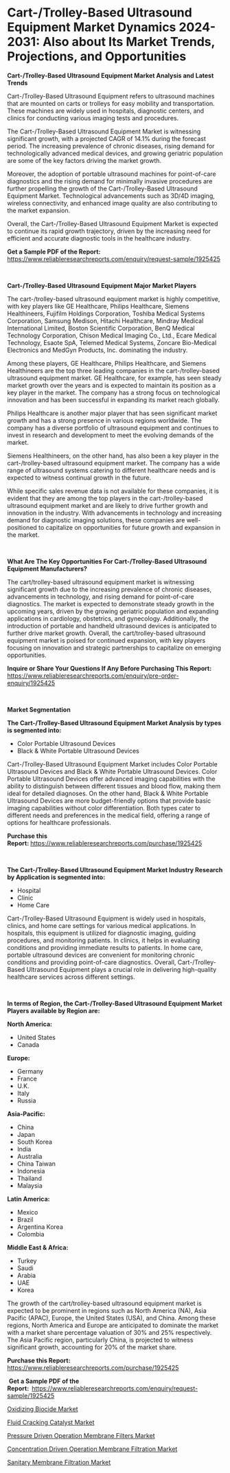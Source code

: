 <p><h1>Cart-/Trolley-Based Ultrasound Equipment Market Dynamics 2024-2031: Also about Its Market Trends, Projections, and Opportunities</h1></p><p><strong>Cart-/Trolley-Based Ultrasound Equipment Market Analysis and Latest Trends</strong></p>
<p><p>Cart-/Trolley-Based Ultrasound Equipment refers to ultrasound machines that are mounted on carts or trolleys for easy mobility and transportation. These machines are widely used in hospitals, diagnostic centers, and clinics for conducting various imaging tests and procedures.</p><p>The Cart-/Trolley-Based Ultrasound Equipment Market is witnessing significant growth, with a projected CAGR of 14.1% during the forecast period. The increasing prevalence of chronic diseases, rising demand for technologically advanced medical devices, and growing geriatric population are some of the key factors driving the market growth.</p><p>Moreover, the adoption of portable ultrasound machines for point-of-care diagnostics and the rising demand for minimally invasive procedures are further propelling the growth of the Cart-/Trolley-Based Ultrasound Equipment Market. Technological advancements such as 3D/4D imaging, wireless connectivity, and enhanced image quality are also contributing to the market expansion.</p><p>Overall, the Cart-/Trolley-Based Ultrasound Equipment Market is expected to continue its rapid growth trajectory, driven by the increasing need for efficient and accurate diagnostic tools in the healthcare industry.</p></p>
<p><strong>Get a Sample PDF of the Report:&nbsp;</strong> <a href="https://www.reliableresearchreports.com/enquiry/request-sample/1925425">https://www.reliableresearchreports.com/enquiry/request-sample/1925425</a></p>
<p>&nbsp;</p>
<p><strong>Cart-/Trolley-Based Ultrasound Equipment Major Market Players</strong></p>
<p><p>The cart-/trolley-based ultrasound equipment market is highly competitive, with key players like GE Healthcare, Philips Healthcare, Siemens Healthineers, Fujifilm Holdings Corporation, Toshiba Medical Systems Corporation, Samsung Medison, Hitachi Healthcare, Mindray Medical International Limited, Boston Scientific Corporation, BenQ Medical Technology Corporation, Chison Medical Imaging Co., Ltd., Ecare Medical Technology, Esaote SpA, Telemed Medical Systems, Zoncare Bio-Medical Electronics and MedGyn Products, Inc. dominating the industry.</p><p>Among these players, GE Healthcare, Philips Healthcare, and Siemens Healthineers are the top three leading companies in the cart-/trolley-based ultrasound equipment market. GE Healthcare, for example, has seen steady market growth over the years and is expected to maintain its position as a key player in the market. The company has a strong focus on technological innovation and has been successful in expanding its market reach globally.</p><p>Philips Healthcare is another major player that has seen significant market growth and has a strong presence in various regions worldwide. The company has a diverse portfolio of ultrasound equipment and continues to invest in research and development to meet the evolving demands of the market.</p><p>Siemens Healthineers, on the other hand, has also been a key player in the cart-/trolley-based ultrasound equipment market. The company has a wide range of ultrasound systems catering to different healthcare needs and is expected to witness continual growth in the future.</p><p>While specific sales revenue data is not available for these companies, it is evident that they are among the top players in the cart-/trolley-based ultrasound equipment market and are likely to drive further growth and innovation in the industry. With advancements in technology and increasing demand for diagnostic imaging solutions, these companies are well-positioned to capitalize on opportunities for future growth and expansion in the market.</p></p>
<p>&nbsp;</p>
<p><strong>What Are The Key Opportunities For Cart-/Trolley-Based Ultrasound Equipment Manufacturers?</strong></p>
<p><p>The cart/trolley-based ultrasound equipment market is witnessing significant growth due to the increasing prevalence of chronic diseases, advancements in technology, and rising demand for point-of-care diagnostics. The market is expected to demonstrate steady growth in the upcoming years, driven by the growing geriatric population and expanding applications in cardiology, obstetrics, and gynecology. Additionally, the introduction of portable and handheld ultrasound devices is anticipated to further drive market growth. Overall, the cart/trolley-based ultrasound equipment market is poised for continued expansion, with key players focusing on innovation and strategic partnerships to capitalize on emerging opportunities.</p></p>
<p><strong>Inquire or Share Your Questions If Any Before Purchasing This Report:</strong> <a href="https://www.reliableresearchreports.com/enquiry/pre-order-enquiry/1925425">https://www.reliableresearchreports.com/enquiry/pre-order-enquiry/1925425</a></p>
<p>&nbsp;</p>
<p><strong>Market Segmentation</strong></p>
<p><strong>The Cart-/Trolley-Based Ultrasound Equipment Market Analysis by types is segmented into:</strong></p>
<p><ul><li>Color Portable Ultrasound Devices</li><li>Black & White Portable Ultrasound Devices</li></ul></p>
<p><p>Cart-/Trolley-Based Ultrasound Equipment Market includes Color Portable Ultrasound Devices and Black & White Portable Ultrasound Devices. Color Portable Ultrasound Devices offer advanced imaging capabilities with the ability to distinguish between different tissues and blood flow, making them ideal for detailed diagnoses. On the other hand, Black & White Portable Ultrasound Devices are more budget-friendly options that provide basic imaging capabilities without color differentiation. Both types cater to different needs and preferences in the medical field, offering a range of options for healthcare professionals.</p></p>
<p><strong>Purchase this Report:&nbsp;</strong><a href="https://www.reliableresearchreports.com/purchase/1925425">https://www.reliableresearchreports.com/purchase/1925425</a></p>
<p>&nbsp;</p>
<p><strong>The Cart-/Trolley-Based Ultrasound Equipment Market Industry Research by Application is segmented into:</strong></p>
<p><ul><li>Hospital</li><li>Clinic</li><li>Home Care</li></ul></p>
<p><p>Cart-/Trolley-Based Ultrasound Equipment is widely used in hospitals, clinics, and home care settings for various medical applications. In hospitals, this equipment is utilized for diagnostic imaging, guiding procedures, and monitoring patients. In clinics, it helps in evaluating conditions and providing immediate results to patients. In home care, portable ultrasound devices are convenient for monitoring chronic conditions and providing point-of-care diagnostics. Overall, Cart-/Trolley-Based Ultrasound Equipment plays a crucial role in delivering high-quality healthcare services across different settings.</p></p>
<p>&nbsp;</p>
<p><strong>In terms of Region, the Cart-/Trolley-Based Ultrasound Equipment Market Players available by Region are:</strong></p>
<p>
    <p> <strong> North America: </strong>
        <ul>
            <li>United States</li>
            <li>Canada</li>
        </ul>
        </p> 
    <p> <strong> Europe: </strong>
        <ul>
            <li>Germany</li>
            <li>France</li>
            <li>U.K.</li>
            <li>Italy</li>
            <li>Russia</li>
        </ul>
        </p> 
    <p> <strong> Asia-Pacific: </strong>
        <ul>
            <li>China</li>
            <li>Japan</li>
            <li>South Korea</li>
            <li>India</li>
            <li>Australia</li>
            <li>China Taiwan</li>
            <li>Indonesia</li>
            <li>Thailand</li>
            <li>Malaysia</li>
        </ul>
        </p> 
    <p> <strong> Latin America: </strong>
        <ul>
            <li>Mexico</li>
            <li>Brazil</li>
            <li>Argentina Korea</li>
            <li>Colombia</li>
        </ul>
        </p> 
    <p> <strong> Middle East & Africa: </strong>
        <ul>
            <li>Turkey</li>
            <li>Saudi</li>
            <li>Arabia</li>
            <li>UAE</li>
            <li>Korea</li>
        </ul>
    </p>
    </p>
<p><p>The growth of the cart/trolley-based ultrasound equipment market is expected to be prominent in regions such as North America (NA), Asia Pacific (APAC), Europe, the United States (USA), and China. Among these regions, North America and Europe are anticipated to dominate the market with a market share percentage valuation of 30% and 25% respectively. The Asia Pacific region, particularly China, is projected to witness significant growth, accounting for 20% of the market share.</p></p>
<p><strong>Purchase this Report: </strong><a href="https://www.reliableresearchreports.com/purchase/1925425">https://www.reliableresearchreports.com/purchase/1925425</a></p>
<p>&nbsp;<strong>Get a Sample PDF of the Report:&nbsp;&nbsp;</strong><a href="https://www.reliableresearchreports.com/enquiry/request-sample/1925425">https://www.reliableresearchreports.com/enquiry/request-sample/1925425</a></p>
<p><strong></strong></p>
<p><p><a href="https://view.publitas.com/reportprime-1/oxidizing-biocide-market-research-report-reveals-the-latest-trends-and-opportunities-of-this-market-for-period-from-2024-2031/">Oxidizing Biocide Market</a></p><p><a href="https://view.publitas.com/reportprime-1/fluid-cracking-catalyst-market-size-evaluating-its-market-trends-growth-and-projections-2024-2031/">Fluid Cracking Catalyst Market</a></p><p><a href="https://summer-dogwood-3e9.notion.site/Pressure-Driven-Operation-Membrane-Filters-Market-Size-and-Growth-Market-Segmentation-Regional-and-c0a98738e7ce46f6a99369e44218be57">Pressure Driven Operation Membrane Filters Market</a></p><p><a href="https://forested-sushi-9b0.notion.site/Concentration-Driven-Operation-Membrane-Filtration-Market-Provides-a-Comprehensive-Analysis-Includin-5b438a72dfd34ed886d040159a39cd04">Concentration Driven Operation Membrane Filtration Market</a></p><p><a href="https://lydian-appliance-61d.notion.site/Sanitary-Membrane-Filtration-Market-A-Comprehensive-Report-of-its-Market-Share-Growth-Trends-2024-0a350a421c0f4e30aa7cece2d185ef06">Sanitary Membrane Filtration Market</a></p></p>